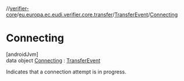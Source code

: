 //[verifier-core](../../../../index.md)/[eu.europa.ec.eudi.verifier.core.transfer](../../index.md)/[TransferEvent](../index.md)/[Connecting](index.md)

# Connecting

[androidJvm]\
data object [Connecting](index.md) : [TransferEvent](../index.md)

Indicates that a connection attempt is in progress.
